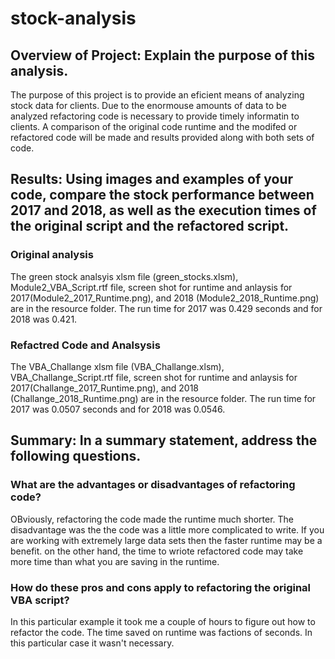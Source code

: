 # stock-analysis
## Overview of Project: Explain the purpose of this analysis.
The purpose of this project is to provide an eficient means of analyzing stock data for clients. Due to the enormouse amounts of data to be analyzed refactoring code is necessary to provide timely informatin to clients. A comparison of the original code runtime and the modifed or refactored code will be made and results provided along with both sets of code. 

## Results: Using images and examples of your code, compare the stock performance between 2017 and 2018, as well as the execution times of the original script and the refactored script.
### Original analysis
The green stock analsyis xlsm file (green_stocks.xlsm), Module2_VBA_Script.rtf file, screen shot for runtime and anlaysis for 2017(Module2_2017_Runtime.png), and 2018 (Module2_2018_Runtime.png) are in the resource folder. The run time for 2017 was 0.429 seconds and for 2018 was 0.421. 
### Refactred Code and Analsysis
The VBA_Challange xlsm file (VBA_Challange.xlsm), VBA_Challange_Script.rtf file, screen shot for runtime and anlaysis for 2017(Challange_2017_Runtime.png), and 2018 (Challange_2018_Runtime.png) are in the resource folder. The run time for 2017 was 0.0507 seconds and for 2018 was 0.0546. 

## Summary: In a summary statement, address the following questions.
### What are the advantages or disadvantages of refactoring code?
OBviously, refactoring the code made the runtime much shorter. The disadvantage was the the code was a little more complicated to write. If you are working with extremely large data sets then the faster runtime may be a benefit. on the other hand, the time to wriote refactored code may take more time than what you are saving in the runtime. 

### How do these pros and cons apply to refactoring the original VBA script?
In this particular example it took me a couple of hours to figure out how to refactor the code. The time saved on runtime was factions of seconds. In this particular case it wasn't necessary. 
